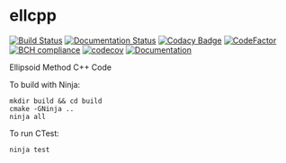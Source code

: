 # ellcpp

[![Build Status](https://travis-ci.org/luk036/ellcpp.svg?branch=master)](https://travis-ci.org/luk036/ellcpp)
[![Documentation Status](https://readthedocs.org/projects/ellcpp/badge/?version=latest)](https://ellcpp.readthedocs.io/en/latest/?badge=latest)
[![Codacy Badge](https://api.codacy.com/project/badge/Grade/c7e8c69a3335427aa2f08e3e2d455552)](https://app.codacy.com/app/luk036/ellcpp?utm_source=github.com&utm_medium=referral&utm_content=luk036/ellcpp&utm_campaign=badger)
[![CodeFactor](https://www.codefactor.io/repository/github/luk036/ellcpp/badge)](https://www.codefactor.io/repository/github/luk036/ellcpp)
[![BCH compliance](https://bettercodehub.com/edge/badge/luk036/ellcpp?branch=master)](https://bettercodehub.com/)
[![codecov](https://codecov.io/gh/luk036/ellcpp/branch/master/graph/badge.svg)](https://codecov.io/gh/luk036/ellcpp)
[![Documentation](https://img.shields.io/badge/Documentation-latest-blue.svg)](https://luk036.github.io/doc/ellcpp/index.html)

Ellipsoid Method C++ Code

To build with Ninja:

    mkdir build && cd build
    cmake -GNinja ..
    ninja all

To run CTest:

    ninja test
